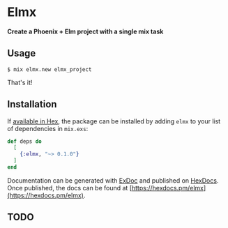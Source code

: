# Elmx

**Create a Phoenix + Elm project with a single mix task**

## Usage

```
$ mix elmx.new elmx_project
```

That's it!

## Installation

If [available in Hex](https://hex.pm/docs/publish), the package can be installed
by adding `elmx` to your list of dependencies in `mix.exs`:

```elixir
def deps do
  [
    {:elmx, "~> 0.1.0"}
  ]
end
```

Documentation can be generated with [ExDoc](https://github.com/elixir-lang/ex_doc)
and published on [HexDocs](https://hexdocs.pm). Once published, the docs can
be found at [https://hexdocs.pm/elmx](https://hexdocs.pm/elmx).

## TODO
